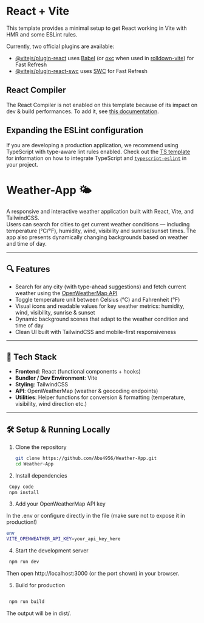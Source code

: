 # React + Vite

This template provides a minimal setup to get React working in Vite with HMR and some ESLint rules.

Currently, two official plugins are available:

- [@vitejs/plugin-react](https://github.com/vitejs/vite-plugin-react/blob/main/packages/plugin-react) uses [Babel](https://babeljs.io/) (or [oxc](https://oxc.rs) when used in [rolldown-vite](https://vite.dev/guide/rolldown)) for Fast Refresh
- [@vitejs/plugin-react-swc](https://github.com/vitejs/vite-plugin-react/blob/main/packages/plugin-react-swc) uses [SWC](https://swc.rs/) for Fast Refresh

## React Compiler

The React Compiler is not enabled on this template because of its impact on dev & build performances. To add it, see [this documentation](https://react.dev/learn/react-compiler/installation).

## Expanding the ESLint configuration

If you are developing a production application, we recommend using TypeScript with type-aware lint rules enabled. Check out the [TS template](https://github.com/vitejs/vite/tree/main/packages/create-vite/template-react-ts) for information on how to integrate TypeScript and [`typescript-eslint`](https://typescript-eslint.io) in your project.


# Weather-App 🌤️

A responsive and interactive weather application built with React, Vite, and TailwindCSS.  
Users can search for cities to get current weather conditions — including temperature (°C/°F), humidity, wind, visibility and sunrise/sunset times. The app also presents dynamically changing backgrounds based on weather and time of day.

---

## 🔍 Features

- Search for any city (with type-ahead suggestions) and fetch current weather using the [OpenWeatherMap API](https://openweathermap.org/)  
- Toggle temperature unit between Celsius (°C) and Fahrenheit (°F)  
- Visual icons and readable values for key weather metrics: humidity, wind, visibility, sunrise & sunset  
- Dynamic background scenes that adapt to the weather condition and time of day  
- Clean UI built with TailwindCSS and mobile-first responsiveness  

---

## 🧩 Tech Stack

- **Frontend**: React (functional components + hooks)  
- **Bundler / Dev Environment**: Vite  
- **Styling**: TailwindCSS  
- **API**: OpenWeatherMap (weather & geocoding endpoints)  
- **Utilities**: Helper functions for conversion & formatting (temperature, visibility, wind direction etc.)  

---

## 🛠️ Setup & Running Locally

1. Clone the repository  
   ```bash
   git clone https://github.com/Abu4956/Weather-App.git
   cd Weather-App

2. Install dependencies

  ```bash
   Copy code
   npm install
```
3. Add your OpenWeatherMap API key

In the .env or configure directly in the file (make sure not to expose it in production!)
  ```bash
  env
  VITE_OPENWEATHER_API_KEY=your_api_key_here
```
4. Start the development server

  ```bash
   npm run dev
```
   Then open http://localhost:3000 (or the port shown) in your browser.

5. Build for production

 ```bash

  npm run build
```
The output will be in dist/.

